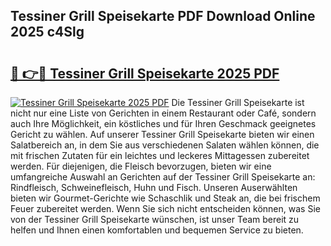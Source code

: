 ## Tessiner Grill Speisekarte PDF Download Online 2025 c4Slg

# <h2><a href="http://gcd7rui.nevu.top/?p=Tessiner+Grill+Speisekarte">🔗 👉🔴 Tessiner Grill Speisekarte 2025 PDF</a></h2>

[![Tessiner Grill Speisekarte 2025 PDF](https://i.imgur.com/dBaPXMq.png)](http://gcd7rui.nevu.top/?p=Tessiner+Grill+Speisekarte)
Die Tessiner Grill Speisekarte ist nicht nur eine Liste von Gerichten in einem Restaurant oder Café, sondern auch Ihre Möglichkeit, ein köstliches und für Ihren Geschmack geeignetes Gericht zu wählen. Auf unserer Tessiner Grill Speisekarte bieten wir einen Salatbereich an, in dem Sie aus verschiedenen Salaten wählen können, die mit frischen Zutaten für ein leichtes und leckeres Mittagessen zubereitet werden. Für diejenigen, die Fleisch bevorzugen, bieten wir eine umfangreiche Auswahl an Gerichten auf der Tessiner Grill Speisekarte an: Rindfleisch, Schweinefleisch, Huhn und Fisch. Unseren Auserwählten bieten wir Gourmet-Gerichte wie Schaschlik und Steak an, die bei frischem Feuer zubereitet werden. Wenn Sie sich nicht entscheiden können, was Sie von der Tessiner Grill Speisekarte wünschen, ist unser Team bereit zu helfen und Ihnen einen komfortablen und bequemen Service zu bieten.
